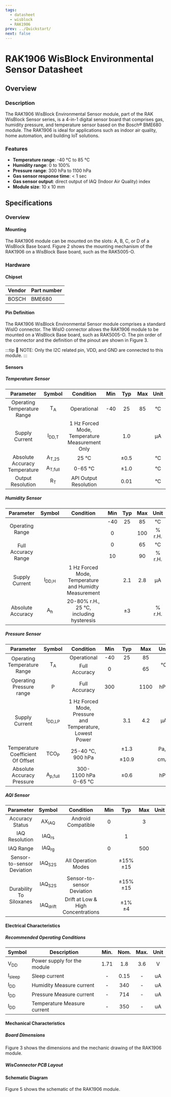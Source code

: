 ```yaml
---
tags:
  - datasheet
  - wisblock
  - RAK1906
prev: ../Quickstart/
next: false
---
```


# RAK1906 WisBlock Environmental Sensor Datasheet

## Overview

### Description

The RAK1906 WisBlock Environmental Sensor module, part of the RAK WisBlock Sensor series, is a 4-in-1 digital sensor board that comprises gas, humidity pressure, and temperature sensor based on the Bosch® BME680 module. The RAK1906 is ideal for applications such as indoor air quality, home automation, and building IoT solutions. 

### Features 
* **Temperature range**: -40&nbsp;°C to 85&nbsp;°C
* **Humidity range**: 0 to 100%
* **Pressure range**: 300&nbsp;hPa to 1100&nbsp;hPa
* **Gas sensor response time**: < 1&nbsp;sec
* **Gas sensor output**: direct output of IAQ (Indoor Air Quality) index
* **Module size**: 10 x 10&nbsp;mm

## Specifications

### Overview
<!-- Insert Picture of Sensor with its dimensions -->

#### Mounting
The RAK1906 module can be mounted on the slots: A, B, C, or D of a WisBlock Base board. Figure 2 shows the mounting mechanism of the RAK1906 on a WisBlock Base board, such as the RAK5005-O.

<rk-img
  src="/assets/images/wisblock/rak1906/datasheet/RAK19xx_mounting.png"
  width="50%"
  caption="RAK1906 WisBlock Environmental Sensor Mounting"
/>

### Hardware

#### Chipset

| Vendor | Part number |
| --     | --          |
| BOSCH  | BME680      |

#### Pin Definition
The RAK1906 WisBlock Environmental Sensor module comprises a standard WisIO connector. The WisIO connector allows the RAK1906 module to be mounted on a WisBlock Base board, such as RAK5005-O. The pin order of the connector and the definition of the pinout are shown in Figure 3. 


:::tip 📝 NOTE:
Only the I2C related pin, VDD, and GND are connected to this module. 
:::

<rk-img
  src="/assets/images/wisblock/rak1906/datasheet/RAK1906_connector_pinout.png"
  width="50%"
  caption="RAK1906 WisBlock Environmental Sensor Pinout"
/>


#### Sensors

##### Temperature Sensor

<table  style="text-align: center">
<thead>
  <tr>
    <th>Parameter</th>
    <th>Symbol</th>
    <th>Condition</th>
    <th>Min</th>
    <th>Typ</th>
    <th>Max</th>
    <th>Unit</th>
  </tr>
</thead>
<tbody>
  <tr>
    <td>Operating Temperature Range</td>
    <td>T<sub>A</sub></td>
    <td>Operational</td>
    <td>-40</td>
    <td>25</td>
    <td>85</td>
    <td>°C</td>
  </tr>
  <tr>
    <td>Supply Current</td>
    <td>I<sub>DD,T</sub></td>
    <td>1&nbsp;Hz Forced Mode, Temperature Measurement Only</td>
    <td></td>
    <td>1.0</td>
    <td></td>
    <td>µA</td>
  </tr>
  <tr>
    <td rowspan="2">Absolute Accuracy Temperature</td>
    <td>A<sub>T,25</sub></td>
    <td>25&nbsp;°C</td>
    <td></td>
    <td>±0.5</td>
    <td></td>
    <td>°C</td>
  </tr>
  <tr>
    <td>A<sub>T,full</sub></td>
    <td>0-65&nbsp;°C</td>
    <td></td>
    <td>±1.0</td>
    <td></td>
    <td>°C</td>
  </tr>
  <tr>
    <td>Output Resolution</td>
    <td>R<sub>T</sub></td>
    <td>API Output Resolution </td>
    <td></td>
    <td>0.01</td>
    <td></td>
    <td>°C</td>
  </tr>
</tbody>
</table>

##### Humidity Sensor

<table style="text-align: center">
<thead>
  <tr>
    <th>Parameter</th>
    <th>Symbol</th>
    <th>Condition</th>
    <th>Min</th>
    <th>Typ</th>
    <th>Max</th>
    <th>Unit</th>
  </tr>
</thead>
<tbody>
  <tr>
    <td rowspan="2">Operating Range</td>
    <td></td>
    <td></td>
    <td>-40</td>
    <td>25</td>
    <td>85</td>
    <td>°C</td>
  </tr>
  <tr>
    <td></td>
    <td></td>
    <td>0</td>
    <td></td>
    <td>100</td>
    <td>% r.H.</td>
  </tr>
  <tr>
    <td rowspan="2">Full Accuracy Range</td>
    <td></td>
    <td></td>
    <td>0</td>
    <td></td>
    <td>65</td>
    <td>°C</td>
  </tr>
  <tr>
    <td></td>
    <td></td>
    <td>10</td>
    <td></td>
    <td>90</td>
    <td>% r.H.</td>
  </tr>
  <tr>
    <td>Supply Current </td>
    <td>I<sub>DD,H</sub></td>
    <td>1 Hz Forced Mode, <br>Temperature and Humidty Measurement</td>
    <td></td>
    <td>2.1</td>
    <td>2.8</td>
    <td>µA</td>
  </tr>
  <tr>
    <td>Absolute Accuracy</td>
    <td>A<sub>h</sub></td>
    <td>20-80% r.H., 25&nbsp;°C, including hysteresis</td>
    <td></td>
    <td>±3</td>
    <td></td>
    <td>% r.H.</td>
  </tr>
</tbody>
</table>

##### Pressure Sensor

<table style="text-align: center">
<thead>
  <tr>
    <th>Parameter</th>
    <th>Symbol</th>
    <th>Condition</th>
    <th>Min</th>
    <th>Typ</th>
    <th>Max </th>
    <th>Unit</th>
  </tr>
</thead>
<tbody>
  <tr>
    <td rowspan="2">Operating Temperature Range</td>
    <td rowspan="2">T<sub>A</sub></td>
    <td>Operational</td>
    <td>-40</td>
    <td>25</td>
    <td>85</td>
    <td rowspan="2">°C</td>
  </tr>
  <tr>
    <td>Full Accuracy</td>
    <td>0</td>
    <td></td>
    <td>65</td>
  </tr>
  <tr>
    <td>Operating Pressure range</td>
    <td>P</td>
    <td>Full Accuracy</td>
    <td>300</td>
    <td></td>
    <td>1100</td>
    <td>hPa</td>
  </tr>
  <tr>
    <td>Supply Current</td>
    <td>I<sub>DD,LP</sub></td>
    <td>1 Hz Forced Mode, Pressure<br>and Temperature, Lowest Power</td>
    <td></td>
    <td>3.1</td>
    <td>4.2</td>
    <td>µA</td>
  </tr>
  <tr>
    <td rowspan="2">Temperature Coefficient Of Offset</td>
    <td rowspan="2">TCO<sub>P</sub></td>
    <td rowspan="2">25-40&nbsp;°C, 900&nbsp;hPa</td>
    <td></td>
    <td>±1.3</td>
    <td></td>
    <td>Pa,K</td>
  </tr>
  <tr>
    <td></td>
    <td>±10.9</td>
    <td></td>
    <td>cm/K</td>
  </tr>
  <tr>
    <td>Absolute Accuracy Pressure</td>
    <td>A<sub>p,full</sub></td>
    <td>300-1100&nbsp;hPa <br>0-65&nbsp;°C</td>
    <td></td>
    <td>±0.6</td>
    <td></td>
    <td>hPa</td>
  </tr>
</tbody>
</table>

##### AQI Sensor

<table style="text-align: center">
<thead>
  <tr>
    <th>Parameter</th>
    <th>Symbol</th>
    <th>Condition</th>
    <th>Min</th>
    <th>Typ</th>
    <th>Max </th>
    <th>Unit</th>
  </tr>
</thead>
<tbody>
  <tr>
    <td>Accuracy Status</td>
    <td>AX<sub>IAQ</sub></td>
    <td>Android Compatible</td>
    <td>0</td>
    <td></td>
    <td>3</td>
    <td></td>
  </tr>
  <tr>
    <td>IAQ Resolution</td>
    <td>IAQ<sub>rs</sub></td>
    <td></td>
    <td></td>
    <td>1</td>
    <td></td>
    <td></td>
  </tr>
  <tr>
    <td>IAQ Range</td>
    <td>IAQ<sub>rg</sub></td>
    <td></td>
    <td>0</td>
    <td></td>
    <td>500</td>
    <td></td>
  </tr>
  <tr>
    <td>Sensor-to-sensor Deviation</td>
    <td>IAQ<sub>S2S</sub></td>
    <td>All Operation Modes</td>
    <td></td>
    <td>±15%<br>±15</td>
    <td></td>
    <td></td>
  </tr>
  <tr>
    <td rowspan="2">Durability To Siloxanes </td>
    <td>IAQ<sub>S2S</sub></td>
    <td>Sensor-to-sensor Deviation</td>
    <td></td>
    <td>±15%<br>±15</td>
    <td></td>
    <td></td>
  </tr>
  <tr>
    <td>IAQ<sub>drift</sub></td>
    <td>Drift at Low &amp; High Concentrations</td>
    <td></td>
    <td>±1%<br>±4</td>
    <td></td>
    <td></td>
  </tr>
</tbody>
</table>

#### Electrical Characteristics

##### Recommended Operating Conditions

| Symbol            | Description                 | Min. | Nom. | Max. | Unit |
| ----------------- | --------------------------- | :--: | :--: | :--: | :--: |
| V<sub>DD</sub>    | Power supply for the module | 1.71 | 1.8  | 3.6  |  V   |
| I<sub>sleep</sub> | Sleep current               |  -   | 0.15 |  -   |  uA  |
| I<sub>DD</sub>    | Humidity Measure current    |  -   | 340  |  -   |  uA  |
| I<sub>DD</sub>    | Pressure Measure current    |  -   | 714  |  -   |  uA  |
| I<sub>DD</sub>    | Temperature Measure current |  -   | 350  |  -   |  uA  |

#### Mechanical Characteristics

##### Board Dimensions

Figure 3 shows the dimensions and the mechanic drawing of the RAK1906 module.

<rk-img
  src="/assets/images/wisblock/rak1906/datasheet/RAK19xx_mechanic_drawing.png"
  width="60%"
  caption="RAK1906 WisBlock Environmental Sensor Mechanic Drawing"
/>

##### WisConnector PCB Layout

<rk-img
  src="/assets/images/wisblock/rak1906/datasheet/MxxS1003K6M.png"
  width="100%"
  caption="WisConnector PCB footprint and recommendations"
/>

#### Schematic Diagram

Figure 5 shows the schematic of the RAK1906 module.

<rk-img
  src="/assets/images/wisblock/rak1906/datasheet/RAK1906_schematics.png"
  width="70%"
  caption="RAK1906 WisBlock Environmental Sensor schematics"
/>

